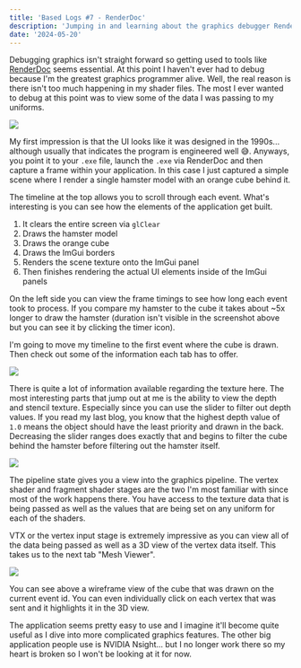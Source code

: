 ```yaml
---
title: 'Based Logs #7 - RenderDoc'
description: 'Jumping in and learning about the graphics debugger RenderDoc'
date: '2024-05-20'
---
```


Debugging graphics isn't straight forward so getting used to tools like [RenderDoc](https://renderdoc.org/) seems essential. At this point I haven't ever had to debug because I'm the greatest graphics programmer alive. Well, the real reason is there isn't too much happening in my shader files. The most I ever wanted to debug at this point was to view some of the data I was passing to my uniforms.

<Img src="1.jpg" />

My first impression is that the UI looks like it was designed in the 1990s... although usually that indicates the program is engineered well 😅. Anyways, you point it to your `.exe` file, launch the `.exe` via RenderDoc and then capture a frame within your application. In this case I just captured a simple scene where I render a single hamster model with an orange cube behind it.

The timeline at the top allows you to scroll through each event. What's interesting is you can see how the elements of the application get built.

1. It clears the entire screen via `glClear`
2. Draws the hamster model
3. Draws the orange cube
4. Draws the ImGui borders
5. Renders the scene texture onto the ImGui panel
6. Then finishes rendering the actual UI elements inside of the ImGui panels

On the left side you can view the frame timings to see how long each event took to process. If you compare my hamster to the cube it takes about ~5x longer to draw the hamster (duration isn't visible in the screenshot above but you can see it by clicking the timer icon).

I'm going to move my timeline to the first event where the cube is drawn. Then check out some of the information each tab has to offer.

<Img src="2.jpg" />

There is quite a lot of information available regarding the texture here. The most interesting parts that jump out at me is the ability to view the depth and stencil texture. Especially since you can use the slider to filter out depth values. If you read my last blog, you know that the highest depth value of `1.0` means the object should have the least priority and drawn in the back. Decreasing the slider ranges does exactly that and begins to filter the cube behind the hamster before filtering out the hamster itself.

<Img src="3.jpg" />

The pipeline state gives you a view into the graphics pipeline. The vertex shader and fragment shader stages are the two I'm most familiar with since most of the work happens there. You have access to the texture data that is being passed as well as the values that are being set on any uniform for each of the shaders.

VTX or the vertex input stage is extremely impressive as you can view all of the data being passed as well as a 3D view of the vertex data itself. This takes us to the next tab "Mesh Viewer".

<Img src="4.jpg" />

You can see above a wireframe view of the cube that was drawn on the current event id. You can even individually click on each vertex that was sent and it highlights it in the 3D view.

<Heading title="Conclusion" />

The application seems pretty easy to use and I imagine it'll become quite useful as I dive into more complicated graphics features. The other big application people use is NVIDIA Nsight... but I no longer work there so my heart is broken so I won't be looking at it for now.

<Spotify src="track/3VcH5XTkHzF0j22RvkMoZh?si=ae2b3ed7e0e44323" />

